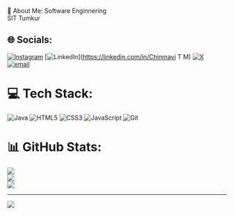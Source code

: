 💫 About Me:
Software Enginnering <br> SIT Tumkur


## 🌐 Socials:
[![Instagram](https://img.shields.io/badge/Instagram-%23E4405F.svg?logo=Instagram&logoColor=white)](https://instagram.com/_chinmy) [![LinkedIn](https://img.shields.io/badge/LinkedIn-%230077B5.svg?logo=linkedin&logoColor=white)](https://linkedin.com/in/Chinmayi T M) [![X](https://img.shields.io/badge/X-black.svg?logo=X&logoColor=white)](https://x.com/@ChinmayiGanesh) [![email](https://img.shields.io/badge/Email-D14836?logo=gmail&logoColor=white)](mailto:Chinmayiganesh1@gmail.com) 

# 💻 Tech Stack:
![Java](https://img.shields.io/badge/java-%23ED8B00.svg?style=for-the-badge&logo=openjdk&logoColor=white) ![HTML5](https://img.shields.io/badge/html5-%23E34F26.svg?style=for-the-badge&logo=html5&logoColor=white) ![CSS3](https://img.shields.io/badge/css3-%231572B6.svg?style=for-the-badge&logo=css3&logoColor=white) ![JavaScript](https://img.shields.io/badge/javascript-%23323330.svg?style=for-the-badge&logo=javascript&logoColor=%23F7DF1E) ![Git](https://img.shields.io/badge/git-%23F05033.svg?style=for-the-badge&logo=git&logoColor=white)
# 📊 GitHub Stats:
![](https://github-readme-stats.vercel.app/api?username=tmchinmayi&theme=dark&hide_border=false&include_all_commits=false&count_private=false)<br/>
![](https://nirzak-streak-stats.vercel.app/?user=tmchinmayi&theme=dark&hide_border=false)<br/>
![](https://github-readme-stats.vercel.app/api/top-langs/?username=tmchinmayi&theme=dark&hide_border=false&include_all_commits=false&count_private=false&layout=compact)

---
[![](https://visitcount.itsvg.in/api?id=tmchinmayi&icon=0&color=0)](https://visitcount.itsvg.in)

<!-- Proudly created with GPRM ( https://gprm.itsvg.in ) -->
